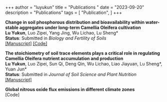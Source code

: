 +++
author = "luyukun"
title = "Publications "
date = "2023-09-20"
description = "Publications"
tags = [
    "Publication",
]
+++

**Change in soil phosphorous distribution and bioavailability within water-stable aggregates under long-term Camellia Oleifera cultivation**   
**Lu Yukun**, Luo Zipei, Yang Jing, Wu Lichao, Lu Sheng*  
**Status**: Submitted in *Biology and Fertility of Soils*  
[[Manuscript]](http://www.luyukun.xyz/papers/article2/) [[Code]]()

**The stoichiometry of soil trace elements plays a critical role in regulating Camellia Oleifera nutrient accumulation and production**  
**Lu Yukun**, Luo Zipei, Sun Qi, Deng Qin, Wu Lichao, Liao Jiayuan, Lu Sheng*, Yuan Jun*  
**Status**: Submitted in *Journal of Soil Science and Plant Nutrition*  
[[Manuscript]](http://www.luyukun.xyz/papers/article1/)

**Global nitrous oxide flux emissions in different climate zones**  
[Code]